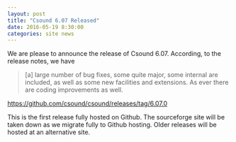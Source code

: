```yaml
---
layout: post
title: "Csound 6.07 Released"
date: 2016-05-19 8:30:00
categories: site news 
---
```


We are please to announce the release of Csound 6.07. According, to the release
notes, we have

> [a] large number of bug fixes, some quite major, some internal are
> included, as well as some new facilities and extensions. As ever there
> are coding improvements as well.

https://github.com/csound/csound/releases/tag/6.07.0

This is the first release fully hosted on Github. The sourceforge site
will be taken down as we migrate fully to Github hosting. Older
releases will be hosted at an alternative site.


